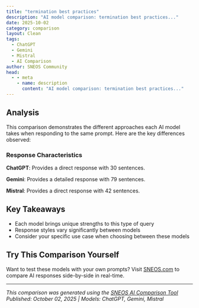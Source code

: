 ```yaml
---
title: "termination best practices"
description: "AI model comparison: termination best practices..."
date: 2025-10-02
category: comparison
layout: Clean
tags:
  - ChatGPT
  - Gemini
  - Mistral
  - AI Comparison
author: SNEOS Community
head:
  - - meta
    - name: description
      content: "AI model comparison: termination best practices..."
---
```


<ChatComparison
  title="termination best practices"
  prompt="termination best practices"
  :responses='{
    "ChatGPT": "Certainly! Here are some best practices for employee termination to ensure the process is handled professionally, legally, and respectfully:\n\n### 1. **Prepare Thoroughly**\n- **Documentation:** Ensure all performance issues, warnings, and relevant documentation are clear, factual, and up to date.\n- **Review Policies:** Understand company policies, employment contracts, and relevant labor laws.\n- **Plan the Meeting:** Decide who will be present (usually the manager and an HR representative).\n\n### 2. **Conduct the Termination Meeting Respectfully**\n- **Be Direct and Compassionate:** Clearly state the reason for termination without ambiguity, but be empathetic.\n- **Keep it Private:** Conduct the meeting in a private setting to maintain confidentiality and dignity.\n- **Limit the Meeting Time:** Keep it brief and focused on the facts.\n- **Allow Questions:** Give the employee a chance to ask questions or express concerns.\n\n### 3. **Follow Legal and Company Procedures**\n- **Provide Final Pay:** Include all wages owed, accrued vacation or benefits, as applicable.\n- **Issue Necessary Documents:** Provide information on benefits, COBRA, unemployment claims, and references.\n- **Avoid Discrimination:** Ensure the termination is not discriminatory or retaliatory and document reasons thoroughly.\n\n### 4. **Handle Logistics Smoothly**\n- **Collect Company Property:** Get badges, keys, electronics, documents, etc., before or during the exit.\n- **Disable Access:** Remove access to company systems, email, and facilities promptly.\n- **Coordinate Transition:** Arrange for transfer of duties and notify relevant teams in a sensitive manner.\n\n### 5. **Communicate Internally Appropriately**\n- Provide a neutral, professional statement to the team if necessary, respecting confidentiality and privacy.\n- Avoid discussing specifics of the termination.\n\n### 6. **Support for Remaining Employees**\n- Offer reassurance to the team and address any concerns.\n- Maintain morale and stability.\n\n### 7. **Review and Learn**\n- Conduct exit interviews if possible to gather feedback.\n- Analyze the termination process for improvements.\n\n---\n\nIf you would like, I can also provide sample scripts, legal considerations based on your location, or checklist templates for termination. Just let me know!",
    "Gemini": "Terminating an employee is a difficult process, but following best practices can minimize legal risks and maintain a respectful environment. Here\u0027s a breakdown of termination best practices, covering preparation, the actual termination meeting, and post-termination procedures:\n\n**I. Preparation is Key**\n\n*   **Documentation is Crucial:**\n    *   **Performance Issues:** Thoroughly document all performance issues, including specific examples, dates, and attempts to correct them (performance improvement plans, coaching sessions, etc.). This documentation should be consistent and aligned with company policy.\n    *   **Policy Violations:** Clearly document any policy violations, including dates, witnesses (if applicable), and the specific policies violated.\n    *   **Attendance Issues:** Maintain accurate records of attendance, tardiness, and absences.\n    *   **Termination Reason:** Clearly articulate the legitimate, non-discriminatory reason for the termination. This reason should be supportable by the documentation.\n*   **Review HR Policies and Employment Agreements:**\n    *   **Company Policy:** Ensure the termination adheres to company policies and procedures.\n    *   **Employment Agreement:** Carefully review the employment agreement (if one exists) for termination provisions, notice requirements, and severance agreements.\n    *   **Legal Compliance:** Consult with legal counsel to ensure compliance with all applicable federal, state, and local laws, including anti-discrimination laws (Title VII, ADA, ADEA, etc.) and worker adjustment and retraining notification (WARN) Act requirements (if applicable).\n*   **Severance Considerations:**\n    *   **Severance Package:** Determine if a severance package will be offered. Consider factors such as the employee\u0027s tenure, performance, and the circumstances of the termination.\n    *   **Release Agreement:** If a severance package is offered, it\u0027s standard practice to include a release agreement that requires the employee to waive their right to sue the company. Have a lawyer draft or review the release.\n*   **Prepare the Logistics:**\n    *   **Time and Location:** Choose a private and professional setting for the meeting. Schedule the meeting for early in the week to allow the employee time to adjust and seek new employment. Avoid Fridays or holidays.\n    *   **Witness:** Have a witness present during the termination meeting, ideally someone from HR or a higher-level manager.\n    *   **Logistics Checklist:**\n        *   Gather all necessary documents (termination letter, final paycheck, benefits information, COBRA information, release agreement, etc.).\n        *   Disable employee access to company systems (email, network, buildings).\n        *   Prepare a plan for the employee to return company property (laptop, phone, badge, keys).\n        *   Inform IT and security to prepare for system access changes.\n        *   Have a plan to manage the employee\u0027s remaining workload.\n\n**II. Conducting the Termination Meeting**\n\n*   **Be Direct and Clear:**\n    *   **Get to the Point:** State the purpose of the meeting clearly and directly. Avoid ambiguity or beating around the bush.\n    *   **Explain the Reason:** Clearly explain the reason for the termination. Refer to documented performance issues or policy violations.\n    *   **Use Specific Examples:** Provide specific examples to support the reason for termination.\n*   **Be Professional and Respectful:**\n    *   **Maintain a Calm Demeanor:** Remain calm and professional, even if the employee becomes emotional.\n    *   **Avoid Arguments:** Do not engage in arguments or debates.\n    *   **Show Empathy:** While you need to be firm, show empathy and acknowledge the difficulty of the situation.\n*   **Control the Conversation:**\n    *   **Stick to the Script:** Follow a prepared script to ensure you cover all necessary points.\n    *   **Limit Discussion:** Allow the employee to ask clarifying questions but avoid getting drawn into lengthy discussions or debates.\n    *   **Document Questions:** Document any questions the employee asks and your responses.\n*   **Explain the Logistics:**\n    *   **Final Paycheck:** Explain how and when the employee will receive their final paycheck, including any accrued vacation time.\n    *   **Benefits:** Explain the employee\u0027s rights regarding health insurance (COBRA), retirement plans, and other benefits.\n    *   **Return of Property:** Explain the process for returning company property.\n*   **Provide Support:**\n    *   **Offer Outplacement Services:** If possible, offer outplacement services to help the employee find new employment.\n    *   **References:** Explain the company\u0027s policy regarding references.\n    *   **Thank You (Optional):**  Depending on the circumstances, you might thank the employee for their contributions to the company.\n\n**III. Post-Termination Procedures**\n\n*   **Complete Necessary Paperwork:**\n    *   **File Termination Documents:** File all termination documents in the employee\u0027s personnel file.\n    *   **Update HR Systems:** Update HR systems to reflect the employee\u0027s termination.\n*   **Communicate with Remaining Employees:**\n    *   **Inform Team Members:** Inform the employee\u0027s team members about the departure. Focus on how the work will be covered and avoid disclosing the specific reasons for the termination.\n    *   **Address Concerns:** Be prepared to address any concerns or questions from remaining employees.\n*   **Manage Potential Legal Issues:**\n    *   **Monitor Social Media:** Monitor social media for any negative or defamatory statements made by the former employee.\n    *   **Respond to Inquiries:** Handle any inquiries from government agencies or potential employers professionally and consistently.\n    *   **Legal Consultation:** Consult with legal counsel if you receive a demand letter or are served with a lawsuit.\n*   **Security Measures:**\n    *   **System Access:** Ensure all employee access to company systems has been revoked.\n    *   **Physical Access:** Collect all company property, including keys, badges, and devices.\n    *   **Building Security:** Notify security personnel if necessary.\n*   **Exit Interview:**\n    *   **Conduct Exit Interview (Optional):** If possible, conduct an exit interview to gather feedback from the employee.  This can provide valuable insights into areas for improvement within the company. Be aware that exit interviews can also be fraught with potential legal risk, so plan questions carefully.\n\n**Key Considerations and Best Practices Summary:**\n\n*   **Consistency:**  Apply termination policies and procedures consistently across all employees.  Inconsistent application can be evidence of discrimination.\n*   **Objectivity:** Base termination decisions on objective criteria and documented evidence, not personal feelings or biases.\n*   **Documentation:**  Thorough documentation is your best defense against potential legal challenges.\n*   **Legal Counsel:**  Consult with legal counsel before making any termination decisions, especially in complex or high-risk situations.\n*   **Training:**  Train managers and HR professionals on proper termination procedures.\n*   **Stay Updated:**  Stay informed about changes in employment laws and regulations.\n*   **Communicate Kindly:** Even in difficult situations, treat the employee with respect and dignity.  This helps mitigate negative reactions.\n*   **Be Prepared for Different Reactions:** Employees will react differently to terminations. Be prepared for a range of emotions, from anger and denial to acceptance.\n\n**Common Mistakes to Avoid:**\n\n*   **Delaying Termination:** Delaying termination after a decision has been made can prolong the situation and increase the risk of legal challenges.\n*   **Vague or Unclear Reasons:** Providing vague or unclear reasons for termination can lead to confusion and resentment.\n*   **Public Humiliation:** Terminating an employee in front of colleagues or customers is unprofessional and can create legal liability.\n*   **Changing the Reason:** Changing the reason for termination after the fact can undermine your credibility and create suspicion.\n*   **Retaliation:** Terminating an employee in retaliation for reporting discrimination or participating in a protected activity is illegal.\n*   **Unlawful Discrimination:**  Terminating someone based on their race, religion, gender, age, disability, or other protected characteristic is illegal.\n\nBy following these best practices, you can minimize the risks associated with employee terminations and ensure a fair and respectful process for all involved. Always consult with legal counsel and HR professionals to ensure compliance with all applicable laws and regulations.\n",
    "Mistral": "Termination of employment is a sensitive and critical process that requires careful handling to ensure fairness, legality, and respect for all parties involved. Here are some best practices for managing terminations:\n\n### 1. **Clear Documentation**\n   - **Performance Records:** Maintain detailed records of performance issues, warnings, and any corrective actions taken.\n   - **Policy Compliance:** Ensure that all terminations comply with company policies and legal requirements.\n   - **Documentation:** Keep a paper trail of all communications and decisions leading up to the termination.\n\n### 2. **Legal Compliance**\n   - **Employment Laws:** Be aware of and comply with all relevant employment laws, including anti-discrimination laws, labor laws, and any specific regulations in your jurisdiction.\n   - **Consult Legal Counsel:** If there are any doubts, consult with legal counsel to ensure compliance.\n\n### 3. **Communication**\n   - **Transparency:** Be clear and transparent about the reasons for termination. Avoid ambiguity.\n   - **Respect:** Conduct the termination meeting in a private, respectful manner.\n   - **Support:** Offer support services such as outplacement assistance, if applicable.\n\n### 4. **Timing and Setting**\n   - **Timing:** Choose a time that minimizes disruption to the workplace and allows the employee to leave with dignity.\n   - **Setting:** Conduct the termination in a private, neutral location.\n\n### 5. **Security and IT**\n   - **Access Revocation:** Immediately revoke access to company systems, email, and physical premises.\n   - **Data Protection:** Ensure that all company data is secured and that the employee does not have access to sensitive information.\n\n### 6. **Final Payments and Benefits**\n   - **Final Paycheck:** Ensure that the final paycheck, including any accrued vacation or sick leave, is processed promptly.\n   - **Benefits:** Provide information on the continuation of benefits, such as COBRA (Consolidated Omnibus Budget Reconciliation Act) in the U.S.\n\n### 7. **Communication with Remaining Staff**\n   - **Transparency:** Communicate the termination to the remaining staff in a way that maintains confidentiality and respects the terminated employee.\n   - **Morale:** Address any concerns or questions from the remaining staff to maintain morale and productivity.\n\n### 8. **Exit Interview**\n   - **Feedback:** Conduct an exit interview to gather feedback and insights from the departing employee.\n   - **Improvement:** Use the feedback to identify areas for improvement within the organization.\n\n### 9. **Post-Termination Follow-Up**\n   - **Support:** Offer post-termination support, such as career counseling or job placement services.\n   - **Monitoring:** Keep an eye on the morale and productivity of the remaining team to ensure a smooth transition.\n\n### 10. **Review and Improvement**\n   - **Policy Review:** Regularly review and update termination policies to ensure they are fair, legal, and effective.\n   - **Feedback Loop:** Incorporate feedback from terminated employees and remaining staff to improve the process.\n\n### 11. **Confidentiality**\n   - **Privacy:** Respect the privacy and confidentiality of the terminated employee.\n   - **Legal Protection:** Ensure that all communications and actions are legally protected and do not expose the company to liability.\n\n### 12. **Training**\n   - **Manager Training:** Provide training for managers on how to handle terminations professionally and compassionately.\n   - **HR Training:** Ensure that HR staff are well-versed in termination procedures and legal requirements.\n\nBy following these best practices, organizations can manage terminations in a way that is fair, respectful, and legally compliant, while also minimizing the impact on the remaining workforce."
  }'
  published-date="01:56"
/>

## Analysis

This comparison demonstrates the different approaches each AI model takes when responding to the same prompt. Here are the key differences observed:

### Response Characteristics

**ChatGPT**: Provides a direct response with 30 sentences. 

**Gemini**: Provides a detailed response with 79 sentences. 

**Mistral**: Provides a direct response with 42 sentences. 

## Key Takeaways

- Each model brings unique strengths to this type of query
- Response styles vary significantly between models
- Consider your specific use case when choosing between these models

## Try This Comparison Yourself

Want to test these models with your own prompts? Visit [SNEOS.com](https://sneos.com) to compare AI responses side-by-side in real-time.

---

*This comparison was generated using the [SNEOS AI Comparison Tool](https://sneos.com)*
*Published: October 02, 2025 | Models: ChatGPT, Gemini, Mistral*
